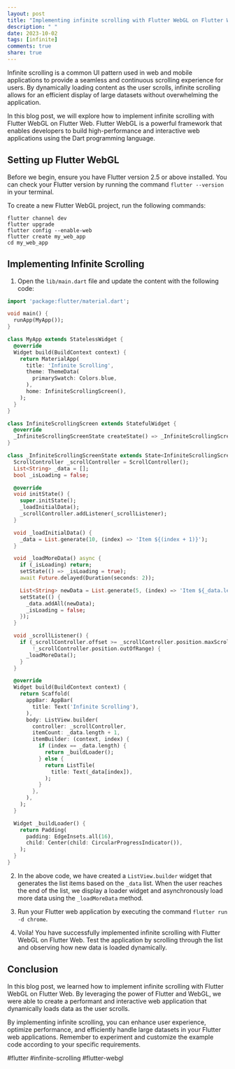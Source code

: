 ```yaml
---
layout: post
title: "Implementing infinite scrolling with Flutter WebGL on Flutter Web"
description: " "
date: 2023-10-02
tags: [infinite]
comments: true
share: true
---
```


Infinite scrolling is a common UI pattern used in web and mobile applications to provide a seamless and continuous scrolling experience for users. By dynamically loading content as the user scrolls, infinite scrolling allows for an efficient display of large datasets without overwhelming the application.

In this blog post, we will explore how to implement infinite scrolling with Flutter WebGL on Flutter Web. Flutter WebGL is a powerful framework that enables developers to build high-performance and interactive web applications using the Dart programming language.

## Setting up Flutter WebGL

Before we begin, ensure you have Flutter version 2.5 or above installed. You can check your Flutter version by running the command `flutter --version` in your terminal.

To create a new Flutter WebGL project, run the following commands:

```shell
flutter channel dev
flutter upgrade
flutter config --enable-web
flutter create my_web_app
cd my_web_app
```

## Implementing Infinite Scrolling

1. Open the `lib/main.dart` file and update the content with the following code:

```dart
import 'package:flutter/material.dart';

void main() {
  runApp(MyApp());
}

class MyApp extends StatelessWidget {
  @override
  Widget build(BuildContext context) {
    return MaterialApp(
      title: 'Infinite Scrolling',
      theme: ThemeData(
        primarySwatch: Colors.blue,
      ),
      home: InfiniteScrollingScreen(),
    );
  }
}

class InfiniteScrollingScreen extends StatefulWidget {
  @override
  _InfiniteScrollingScreenState createState() => _InfiniteScrollingScreenState();
}

class _InfiniteScrollingScreenState extends State<InfiniteScrollingScreen> {
  ScrollController _scrollController = ScrollController();
  List<String> _data = [];
  bool _isLoading = false;

  @override
  void initState() {
    super.initState();
    _loadInitialData();
    _scrollController.addListener(_scrollListener);
  }

  void _loadInitialData() {
    _data = List.generate(10, (index) => 'Item ${(index + 1)}');
  }

  void _loadMoreData() async {
    if (_isLoading) return;
    setState(() => _isLoading = true);
    await Future.delayed(Duration(seconds: 2));

    List<String> newData = List.generate(5, (index) => 'Item ${_data.length + index + 1}');
    setState(() {
      _data.addAll(newData);
      _isLoading = false;
    });
  }

  void _scrollListener() {
    if (_scrollController.offset >= _scrollController.position.maxScrollExtent &&
        !_scrollController.position.outOfRange) {
      _loadMoreData();
    }
  }

  @override
  Widget build(BuildContext context) {
    return Scaffold(
      appBar: AppBar(
        title: Text('Infinite Scrolling'),
      ),
      body: ListView.builder(
        controller: _scrollController,
        itemCount: _data.length + 1,
        itemBuilder: (context, index) {
          if (index == _data.length) {
            return _buildLoader();
          } else {
            return ListTile(
              title: Text(_data[index]),
            );
          }
        },
      ),
    );
  }

  Widget _buildLoader() {
    return Padding(
      padding: EdgeInsets.all(16),
      child: Center(child: CircularProgressIndicator()),
    );
  }
}
```

2. In the above code, we have created a `ListView.builder` widget that generates the list items based on the `_data` list. When the user reaches the end of the list, we display a loader widget and asynchronously load more data using the `_loadMoreData` method.

3. Run your Flutter web application by executing the command `flutter run -d chrome`.

4. Voila! You have successfully implemented infinite scrolling with Flutter WebGL on Flutter Web. Test the application by scrolling through the list and observing how new data is loaded dynamically.

## Conclusion

In this blog post, we learned how to implement infinite scrolling with Flutter WebGL on Flutter Web. By leveraging the power of Flutter and WebGL, we were able to create a performant and interactive web application that dynamically loads data as the user scrolls.

By implementing infinite scrolling, you can enhance user experience, optimize performance, and efficiently handle large datasets in your Flutter web applications. Remember to experiment and customize the example code according to your specific requirements.

#flutter #infinite-scrolling #flutter-webgl